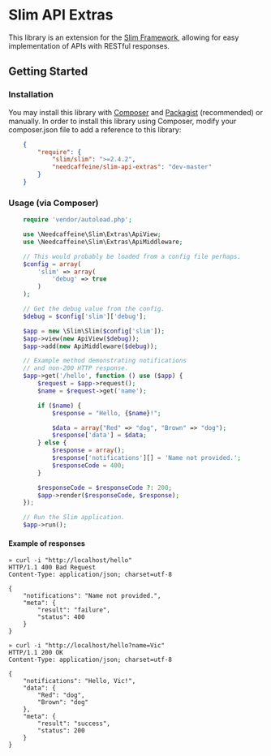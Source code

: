 # Slim API Extras

This library is an extension for the [Slim Framework](https://github.com/codeguy/Slim), allowing for easy implementation of APIs with RESTful responses.

## Getting Started

### Installation

You may install this library with [Composer](https://getcomposer.org) and [Packagist](https://packagist.org/) (recommended) or manually. In order to install this library using Composer, modify your composer.json file to add a reference to this library:

```json
    {
        "require": {
            "slim/slim": ">=2.4.2",
            "needcaffeine/slim-api-extras": "dev-master"
        }
    }
```

### Usage (via Composer)

```php
    require 'vendor/autoload.php';

    use \Needcaffeine\Slim\Extras\ApiView;
    use \Needcaffeine\Slim\Extras\ApiMiddleware;

    // This would probably be loaded from a config file perhaps.
    $config = array(
        'slim' => array(
            'debug' => true
        )
    );

    // Get the debug value from the config.
    $debug = $config['slim']['debug'];

    $app = new \Slim\Slim($config['slim']);
    $app->view(new ApiView($debug));
    $app->add(new ApiMiddleware($debug));

    // Example method demonstrating notifications
    // and non-200 HTTP response.
    $app->get('/hello', function () use ($app) {
        $request = $app->request();
        $name = $request->get('name');

        if ($name) {
            $response = "Hello, {$name}!";

            $data = array("Red" => "dog", "Brown" => "dog");
            $response['data'] = $data;
        } else {
            $response = array();
            $response['notifications'][] = 'Name not provided.';
            $responseCode = 400;
        }

        $responseCode = $responseCode ?: 200;
        $app->render($responseCode, $response);
    });

    // Run the Slim application.
    $app->run();
```

#### Example of responses

```
» curl -i "http://localhost/hello"
HTTP/1.1 400 Bad Request
Content-Type: application/json; charset=utf-8

{
    "notifications": "Name not provided.",
    "meta": {
        "result": "failure",
        "status": 400
    }
}
```
```
» curl -i "http://localhost/hello?name=Vic"
HTTP/1.1 200 OK
Content-Type: application/json; charset=utf-8

{
    "notifications": "Hello, Vic!",
    "data": {
        "Red": "dog",
        "Brown": "dog"
    },
    "meta": {
        "result": "success",
        "status": 200
    }
}
```
